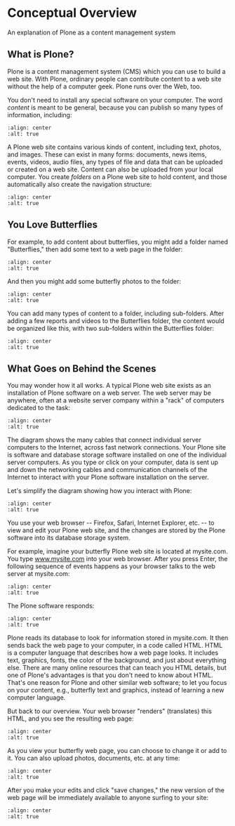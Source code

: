 # Conceptual Overview

An explanation of Plone as a content management system

## What is Plone?

Plone is a content management system (CMS) which you can use to build a
web site. With Plone, ordinary people can contribute content to a web
site without the help of a computer geek. Plone runs over the Web, too.

You don't need to install any special software on your computer.
The word *content* is meant to be general, because you can publish so
many types of information, including:

```{figure} content_types_into_plone.png
:align: center
:alt: true
```

A Plone web site contains various kinds of content, including text,
photos, and images. These can exist in many forms: documents, news
items, events, videos, audio files, any types of file and data that can
be uploaded or created on a web site. Content can also be uploaded from
your local computer. You create *folders* on a Plone web site to hold
content, and those automatically also create the navigation structure:

```{figure} content_is_added_to_folders.png
:align: center
:alt: true
```

## You Love Butterflies

For example, to add content about butterflies, you might add a folder
named "Butterflies," then add some text to a web page in the folder:

```{figure} butterflies_folder_text.png
:align: center
:alt: true
```

And then you might add some butterfly photos to the folder:

```{figure} butterflies_folder.png
:align: center
:alt: true
```

You can add many types of content to a folder, including sub-folders.
After adding a few reports and videos to the Butterflies folder, the
content would be organized like this, with two sub-folders within the
Butterflies folder:

```{figure} folders_within_folders.png
:align: center
:alt: true
```

## What Goes on Behind the Scenes

You may wonder how it all works. A typical Plone web site exists as an
installation of Plone software on a web server. The web server may be
anywhere, often at a website server company within a "rack" of computers
dedicated to the task:

```{figure} server_rack.png
:align: center
:alt: true
```

The diagram shows the many cables that connect individual server
computers to the Internet, across fast network connections. Your Plone
site is software and database storage software installed on one of
the individual server computers. As you type or click on your computer,
data is sent up and down the networking cables and communication
channels of the Internet to interact with your Plone software
installation on the server.

Let's simplify the diagram showing how you interact with Plone:

```{figure} client_to_server_simple.png
:align: center
:alt: true
```

You use your web browser -- Firefox, Safari, Internet Explorer, etc. --
to view and edit your Plone web site, and the changes are stored by the
Plone software into its database storage system.

For example, imagine your butterfly Plone web site is located at
mysite.com. You type www.mysite.com into your web browser. After you
press Enter, the following sequence of events happens as your browser
talks to the web server at mysite.com:

```{figure} client_request.png
:align: center
:alt: true
```

The Plone software responds:

```{figure} server_response.png
:align: center
:alt: true
```

Plone reads its database to look for information stored in mysite.com.
It then sends back the web page to your computer, in a code called HTML.
HTML is a computer language that describes how a web page looks. It
includes text, graphics, fonts, the color of the background, and just
about everything else. There are many online resources that can teach
you HTML details, but one of Plone's advantages is that you don't
need to know about HTML. That's one reason for Plone and other
similar web software; to let you focus on your content, e.g., butterfly
text and graphics, instead of learning a new computer language.

But back to our overview. Your web browser "renders" (translates) this
HTML, and you see the resulting web page:

```{figure} my_site_served.png
:align: center
:alt: true
```

As you view your butterfly web page, you can choose to change it or add
to it. You can also upload photos, documents, etc. at any time:

```{figure} plone_donut.png
:align: center
:alt: true
```

After you make your edits and click "save changes," the new version of
the web page will be immediately available to anyone surfing to your
site:

```{figure} plone_donut_full.png
:align: center
:alt: true
```
